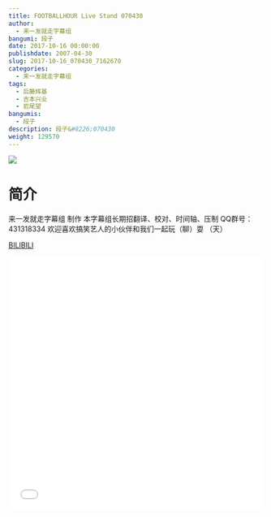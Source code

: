 ```yaml
---
title: FOOTBALLHOUR Live Stand 070430 
author: 
  - 来一发就走字幕组
bangumi: 段子
date: 2017-10-16 00:00:00
publishdate: 2007-04-30
slug: 2017-10-16_070430_7162670
categories: 
  - 来一发就走字幕组
tags: 
  - 后藤辉基
  - 吉本兴业
  - 岩尾望
bangumis: 
  - 段子
description: 段子&#8226;070430
weight: 129570
---
```


![](https://i.imgur.com/9I1IFeo.jpg)

# 简介  
来一发就走字幕组 制作 本字幕组长期招翻译、校对、时间轴、压制   QQ群号：431318334 欢迎喜欢搞笑艺人的小伙伴和我们一起玩（聊）耍 （天）

  [BILIBILI](https://www.bilibili.com/video/av7162670/)


<div class="vcontainer">  <iframe class='video' src="//www.bilibili.com/blackboard/player.html?aid=7162670" width="100%" height="500" frameborder="0" allowfullscreen="allowfullscreen"></iframe></div>
